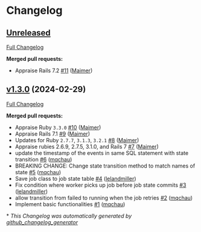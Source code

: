 # Changelog

## [Unreleased](https://github.com/appfolio/ae_active_job_state/tree/HEAD)

[Full Changelog](https://github.com/appfolio/ae_active_job_state/compare/v1.3.0...HEAD)

**Merged pull requests:**

- Appraise Rails 7.2 [\#11](https://github.com/appfolio/ae_active_job_state/pull/11) ([Maimer](https://github.com/Maimer))

## [v1.3.0](https://github.com/appfolio/ae_active_job_state/tree/v1.3.0) (2024-02-29)

[Full Changelog](https://github.com/appfolio/ae_active_job_state/compare/208d3a5391ec32ebc81b826b77a91bbe941fab10...v1.3.0)

**Merged pull requests:**

- Appraise Ruby `3.3.0` [\#10](https://github.com/appfolio/ae_active_job_state/pull/10) ([Maimer](https://github.com/Maimer))
- Appraise Rails 7.1 [\#9](https://github.com/appfolio/ae_active_job_state/pull/9) ([Maimer](https://github.com/Maimer))
- Updates for Ruby `2.7.7`, `3.1.3`, `3.2.1` [\#8](https://github.com/appfolio/ae_active_job_state/pull/8) ([Maimer](https://github.com/Maimer))
- Appraise rubies 2.6.9, 2.7.5, 3.1.0, and Rails 7 [\#7](https://github.com/appfolio/ae_active_job_state/pull/7) ([Maimer](https://github.com/Maimer))
- update the timestamp of the events in same SQL statement with state transition [\#6](https://github.com/appfolio/ae_active_job_state/pull/6) ([mqchau](https://github.com/mqchau))
- BREAKING CHANGE: Change state transition method to match names of state [\#5](https://github.com/appfolio/ae_active_job_state/pull/5) ([mqchau](https://github.com/mqchau))
- Save job class to job state table [\#4](https://github.com/appfolio/ae_active_job_state/pull/4) ([lelandmiller](https://github.com/lelandmiller))
- Fix condition where worker picks up job before job state commits [\#3](https://github.com/appfolio/ae_active_job_state/pull/3) ([lelandmiller](https://github.com/lelandmiller))
- allow transition from failed to running when the job retries [\#2](https://github.com/appfolio/ae_active_job_state/pull/2) ([mqchau](https://github.com/mqchau))
- Implement basic functionalities [\#1](https://github.com/appfolio/ae_active_job_state/pull/1) ([mqchau](https://github.com/mqchau))



\* *This Changelog was automatically generated by [github_changelog_generator](https://github.com/github-changelog-generator/github-changelog-generator)*
